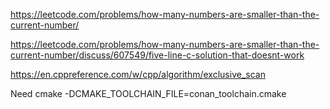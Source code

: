 https://leetcode.com/problems/how-many-numbers-are-smaller-than-the-current-number/

https://leetcode.com/problems/how-many-numbers-are-smaller-than-the-current-number/discuss/607549/five-line-c-solution-that-doesnt-work

https://en.cppreference.com/w/cpp/algorithm/exclusive_scan 

Need cmake -DCMAKE_TOOLCHAIN_FILE=conan_toolchain.cmake

